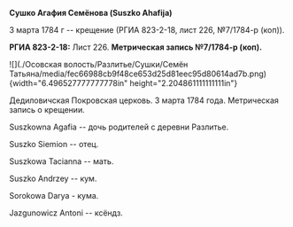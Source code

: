 **Сушко Агафия Семёнова (Suszko Ahafija)**

3 марта 1784 г -- крещение (РГИА 823-2-18, лист 226, №7/1784-р (коп)).

**РГИА 823-2-18:** Лист 226. **Метрическая запись №7/1784-р (коп).**

![](./Осовская волость/Разлитье/Сушки/Семён Татьяна/media/fec66988cb9f48ce653d25d81eec95d80614ad7b.png){width="6.496527777777778in"
height="2.204861111111111in"}

Дедиловичская Покровская церковь. 3 марта 1784 года. Метрическая запись
о крещении.

Suszkowna Agafia -- дочь родителей с деревни Разлитье.

Suszko Siemion -- отец.

Suszkowa Tacianna -- мать.

Suszko Andrzey -- кум.

Sorokowa Darya - кума.

Jazgunowicz Antoni -- ксёндз.
